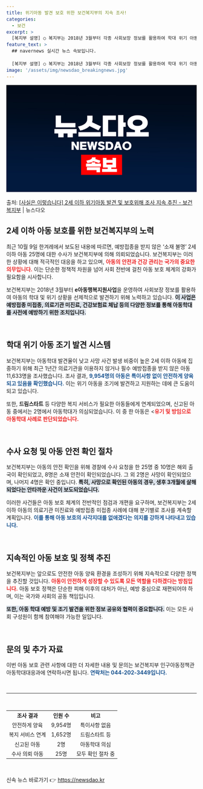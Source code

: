 ```yaml
---
title: 위기아동 발견 보호 위한 보건복지부의 지속 조사!
categories:
  - 보건
excerpt: >
  [복지부 설명] ○ 복지부는 2018년 3월부터 각종 사회보장 정보를 활용하여 학대 위기 아동을 선제적으로 …
feature_text: >
  ## navernews 실시간 뉴스 속보입니다.

  [복지부 설명] ○ 복지부는 2018년 3월부터 각종 사회보장 정보를 활용하여 학대 위기 아동을 선제적으로 …
image: '/assets/img/newsdao_breakingnews.jpg'
---
```


![뉴스다오 속보](/assets/img/newsdao_breakingnews.jpg)

<p>출처: <a href="https://newsdao.kr/2111" rel="dofollow">[사실은 이렇습니다] 2세 이하 위기아동 발견 및 보호위해 조사 지속 추진 - 보건복지부</a> | 뉴스다오</p>

<h2 data-ke-size="size26">2세 이하 아동 보호를 위한 보건복지부의 노력</h2>

<p data-ke-size="size16">최근 10월 9일 한겨레에서 보도된 내용에 따르면, 예방접종을 받지 않은 ‘소재 불명’ 2세 이하 아동 25명에 대한 수사가 보건복지부에 의해 의뢰되었습니다. 보건복지부는 이러한 상황에 대해 적극적인 대응을 하고 있으며, <b><span style="color: #ee2323;">아동의 안전과 건강 관리는 국가의 중요한 의무입니다.</span></b> 이는 단순한 정책적 차원을 넘어 사회 전반에 걸친 아동 보호 체계의 강화가 필요함을 시사합니다. </p>

<p data-ke-size="size16">보건복지부는 2018년 3월부터 <b>e아동행복지원사업</b>을 운영하여 사회보장 정보를 활용하여 아동의 학대 및 위기 상황을 선제적으로 발견하기 위해 노력하고 있습니다. <b><span style="background-color: #21538527;">이 사업은 예방접종 미접종, 의료기관 미진료, 건강보험료 체납 등의 다양한 정보를 통해 아동학대를 사전에 예방하기 위한 조치입니다.</span></b> </p>

<p data-ke-size="size16">&nbsp;</p>

<h2 data-ke-size="size26">학대 위기 아동 조기 발견 시스템</h2>

<p data-ke-size="size16">보건복지부는 아동학대 발견율이 낮고 사망 사건 발생 비중이 높은 2세 이하 아동에 집중하기 위해 최근 1년간 의료기관을 이용하지 않거나 필수 예방접종을 받지 않은 아동 11,633명을 조사했습니다. 조사 결과, <b><span style="color: #1a5490;">9,954명의 아동은 특이사항 없이 안전하게 양육되고 있음을 확인했습니다.</span></b> 이는 위기 아동을 조기에 발견하고 지원하는 데에 큰 도움이 되고 있습니다.</p>

<p data-ke-size="size16">또한, <b>드림스타트</b> 등 다양한 복지 서비스가 필요한 아동들에게 연계되었으며, 신고된 아동 중에서는 2명에서 아동학대가 의심되었습니다. 이 중 한 아동은 <<b><span style="color: #ee2323;">유기 및 방임으로 아동학대 사례로 판단되었습니다.</span></b>  </p>

<p data-ke-size="size16">&nbsp;</p>

<h2 data-ke-size="size26">수사 요청 및 아동 안전 확인 절차</h2>

<p data-ke-size="size16">보건복지부는 아동의 안전 확인을 위해 경찰에 수사 요청을 한 25명 중 10명은 해외 출국이 확인되었고, 8명은 소재 안전이 확인되었습니다. 그 외 2명은 사망이 확인되었으며, 나머지 4명은 확인 중입니다. <b><span style="background-color: #21538527;">특히, 사망으로 확인된 아동의 경우, 생후 3개월에 살해되었다는 안타까운 사건이 보도되었습니다.</span></b></p>

<p data-ke-size="size16">이러한 사건들은 아동 보호 체계의 전반적인 점검과 개편을 요구하며, 보건복지부는 2세 이하 아동의 의료기관 미진료와 예방접종 미접종 사례에 대해 분기별로 조사를 계속할 계획입니다. <b><span style="color: #1a5490;">이를 통해 아동 보호의 사각지대를 없애겠다는 의지를 강하게 나타내고 있습니다.</span></b> </p>

<p data-ke-size="size16">&nbsp;</p>

<h2 data-ke-size="size26">지속적인 아동 보호 및 정책 추진</h2>

<p data-ke-size="size16">보건복지부는 앞으로도 안전한 아동 양육 환경을 조성하기 위해 지속적으로 다양한 정책을 추진할 것입니다. <b><span style="color: #ee2323;">아동이 안전하게 성장할 수 있도록 모든 역할을 다하겠다는 방침입니다.</span></b> 아동 보호 정책은 단순한 피해 이후의 대처가 아닌, 예방 중심으로 재편되어야 하며, 이는 국가와 사회의 공동 책임입니다.</p>

<p data-ke-size="size16"><b><span style="background-color: #21538527;">또한, 아동 학대 예방 및 조기 발견을 위한 정보 공유와 협력이 중요합니다.</span></b> 이는 모든 사회 구성원이 함께 참여해야 가능한 일입니다.</p>

<p data-ke-size="size16">&nbsp;</p>

<h2 data-ke-size="size26">문의 및 추가 자료</h2>

<p data-ke-size="size16">이번 아동 보호 관련 사항에 대한 더 자세한 내용 및 문의는 보건복지부 인구아동정책관 아동학대대응과에 연락하시면 됩니다. <b><span style="color: #1a5490;">연락처는 044-202-3449입니다.</span></b></p>

<p data-ke-size="size16">&nbsp;</p>

<hr>

<p data-ke-size="size16">&nbsp;</p>

<table style="border-collapse: collapse; width: 100%;">
  <tbody>
    <tr style="height: 17px;">
      <td style="text-align: center; height: 17px;"><b>조사 결과</b></td>
      <td style="text-align: center; height: 17px;"><b>인원 수</b></td>
      <td style="text-align: center; height: 17px;"><b>비고</b></td>
    </tr>
    <tr style="height: 17px;">
      <td style="text-align: center; height: 17px;">안전하게 양육</td>
      <td style="text-align: center; height: 17px;">9,954명</td>
      <td style="text-align: center; height: 17px;">특이사항 없음</td>
    </tr>
    <tr style="height: 17px;">
      <td style="text-align: center; height: 17px;">복지 서비스 연계</td>
      <td style="text-align: center; height: 17px;">1,652명</td>
      <td style="text-align: center; height: 17px;">드림스타트 등</td>
    </tr>
    <tr style="height: 17px;">
      <td style="text-align: center; height: 17px;">신고된 아동</td>
      <td style="text-align: center; height: 17px;">2명</td>
      <td style="text-align: center; height: 17px;">아동학대 의심</td>
    </tr>
    <tr style="height: 17px;">
      <td style="text-align: center; height: 17px;">수사 의뢰 아동</td>
      <td style="text-align: center; height: 17px;">25명</td>
      <td style="text-align: center; height: 17px;">모두 확인 절차 중</td>
    </tr>
  </tbody>
</table>

<p data-ke-size="size16">&nbsp;</p> 

신속 뉴스 바로가기 👉 <a href="https://newsdao.kr" rel="dofollow">https://newsdao.kr</a>


